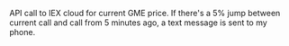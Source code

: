 API call to IEX cloud for current GME price. If there's a 5% jump between current call and call from 5 minutes ago, a text message is sent to my phone.